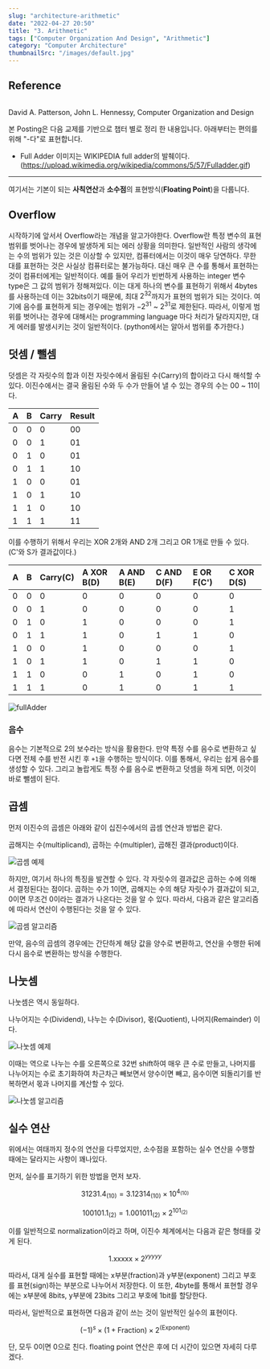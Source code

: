 ```yaml
---
slug: "architecture-arithmetic"
date: "2022-04-27 20:50"
title: "3. Arithmetic"
tags: ["Computer Organization And Design", "Arithmetic"]
category: "Computer Architecture"
thumbnailSrc: "/images/default.jpg"
---
```

## **Reference**

![<img src="/images/default.jpg" width="190" />](/images/default.jpg)

David A. Patterson, John L. Hennessy, Computer Organization and Design

본 Posting은 다음 교제를 기반으로 챕터 별로 정리 한 내용입니다. 아래부터는 편의를 위해 "-다"로 표현합니다.

- Full Adder 이미지는 WIKIPEDIA full adder의 발췌이다. (https://upload.wikimedia.org/wikipedia/commons/5/57/Fulladder.gif)

---

여기서는 기본이 되는 **사칙연산**과 **소수점**의 표현방식(**Floating Point**)을 다룹니다.

## Overflow

시작하기에 앞서서 Overflow라는 개념을 알고가야한다. Overflow란 특정 변수의 표현범위를 벗어나는 경우에 발생하게 되는 에러 상황을 의미한다. 일반적인 사람의 생각에는 수의 범위가 있는 것은 이상할 수 있지만, 컴퓨터에서는 이것이 매우 당연하다. 무한대를 표현하는 것은 사실상 컴퓨터로는 불가능하다. 대신 매우 큰 수를 통해서 표현하는 것이 컴퓨터에게는 일반적이다. 예를 들어 우리가 빈번하게 사용하는 integer 변수 type은 그 값의 범위가 정해져있다. 이는 대게 하나의 변수를 표현하기 위해서 4bytes를 사용하는데 이는 32bits이기 때문에, 최대 $2^{32}$까지가 표현의 범위가 되는 것이다. 여기에 음수를 표현하게 되는 경우에는 범위가 $-2^{31}$ ~ $2^{31}$로 제한된다. 따라서, 이렇게 범위를 벗어나는 경우에 대해서는 programming language 마다 처리가 달라지지만, 대게 에러를 발생시키는 것이 일반적이다. (python에서는 알아서 범위를 추가한다.)

## 덧셈 / 뺄셈
덧셈은 각 자릿수의 합과 이전 자릿수에서 올림된 수(Carry)의 합이라고 다시 해석할 수 있다. 
이진수에서는 결국 올림된 수와 두 수가 만들어 낼 수 있는 경우의 수는 00 ~ 11이다.

| A    | B    | Carry | Result |
| :--- | :--- | :---- | :----- |
| 0    | 0    | 0     | 00     |
| 0    | 0    | 1     | 01     |
| 0    | 1    | 0     | 01     |
| 0    | 1    | 1     | 10     |
| 1    | 0    | 0     | 01     |
| 1    | 0    | 1     | 10     |
| 1    | 1    | 0     | 10     |
| 1    | 1    | 1     | 11     |

이를 수행하기 위해서 우리는 XOR 2개와 AND 2개 그리고 OR 1개로 만들 수 있다.(C'와 S가 결과값이다.)

| A    | B    | Carry(C) | A XOR B(D) | A AND B(E) | C AND D(F) | E OR F(C') | C XOR D(S) |
| :--- | :--- | :------- | :--------- | :--------- | :--------- | :--------- | :--------- |
| 0    | 0    | 0        | 0          | 0          | 0          | 0          | 0          |
| 0    | 0    | 1        | 0          | 0          | 0          | 0          | 1          |
| 0    | 1    | 0        | 1          | 0          | 0          | 0          | 1          |
| 0    | 1    | 1        | 1          | 0          | 1          | 1          | 0          |
| 1    | 0    | 0        | 1          | 0          | 0          | 0          | 1          |
| 1    | 0    | 1        | 1          | 0          | 1          | 1          | 0          |
| 1    | 1    | 0        | 0          | 1          | 0          | 1          | 0          |
| 1    | 1    | 1        | 0          | 1          | 0          | 1          | 1          |

![fullAdder](https://upload.wikimedia.org/wikipedia/commons/5/57/Fulladder.gif)

### 음수

음수는 기본적으로 2의 보수라는 방식을 활용한다. 만약 특정 수를 음수로 변환하고 싶다면 전체 수를 반전 시킨 후 `+1`을 수행하는 방식이다. 이를 통해서, 우리는 쉽게 음수를 생성할 수 있다. 그리고 놀랍게도 특정 수를 음수로 변환하고 덧셈을 하게 되면, 이것이 바로 뺄셈이 된다.

## 곱셈   
먼저 이진수의 곱셈은 아래와 같이 십진수에서의 곱셈 연산과 방법은 같다.   

곱해지는 수(multiplicand), 곱하는 수(multipler), 곱해진 결과(product)이다.

![곱셈 예제](/images/multiplication.png)

하지만, 여기서 하나의 특징을 발견할 수 있다. 각 자릿수의 결과값은 곱하는 수에 의해서 결정된다는 점이다. 곱하는 수가 1이면, 곱해지는 수의 해당 자릿수가 결과값이 되고, 0이면 무조건 0이라는 결과가 나온다는 것을 알 수 있다. 따라서, 다음과 같은 알고리즘에 따라서 연산이 수행된다는 것을 알 수 있다.

![곱셈 알고리즘](/images/multiplication-flow.png)

만약, 음수의 곱셈의 경우에는 간단하게 해당 값을 양수로 변환하고, 연산을 수행한 뒤에 다시 음수로 변환하는 방식을 수행한다.

## 나눗셈
나눗셈은 역시 동일하다.   

나누어지는 수(Dividend), 나누는 수(Divisor), 몫(Quotient), 나머지(Remainder) 이다.

![나눗셈 예제](/images/division.png)

이때는 역으로 나누는 수를 오른쪽으로 32번 shift하여 매우 큰 수로 만들고, 나머지를 나누어지는 수로 초기화하여 차근차근 빼보면서 양수이면 빼고, 음수이면 되돌리기를 반복하면서 몫과 나머지를 계산할 수 있다.


![나눗셈 알고리즘](/images/division-flow.png)

## 실수 연산

위에서는 여태까지 정수의 연산을 다루었지만, 소수점을 포함하는 실수 연산을 수행할 때에는 달라지는 사항이 꽤나있다.    

먼저, 실수를 표기하기 위한 방법을 먼저 보자.

$$31231.4_{(10)} = 3.12314_{(10)} \times 10^{4_{(10)}}$$   

$$100101.1_{(2)}= 1.001011_{(2)} \times 2^{101_{(2)}} $$   

이를 일반적으로 normalization이라고 하며, 이진수 체계에서는 다음과 같은 형태를 갖게 된다.

$$\text{1.xxxxx} \times 2^{yyyyy}$$

따라서, 대게 실수를 표현할 때에는 x부분(fraction)과 y부분(exponent) 그리고 부호를 표현(sign)하는 부분으로 나누어서 저장한다. 이 또한, 4byte를 통해서 표현할 경우에는 x부분에 8bits, y부분에 23bits 그리고 부호에 1bit를 할당한다.

따라서, 일반적으로 표현하면 다음과 같이 쓰는 것이 일반적인 실수의 표현이다.

$$(-1)^s \times(1+\text{Fraction})\times2^{(\text{Exponent})}$$

단, 모두 0이면 0으로 친다. floating point 연산은 후에 더 시간이 있으면 자세히 다루겠다.
